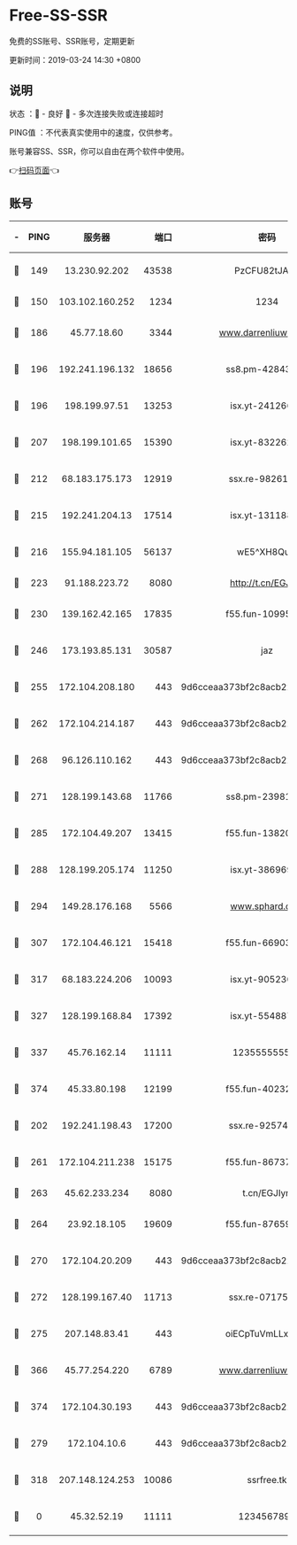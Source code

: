 # Free-SS-SSR

免费的SS账号、SSR账号，定期更新

更新时间：2019-03-24 14:30 +0800

## 说明

状态     ：🙂 - 良好 🙁 - 多次连接失败或连接超时

PING值   ：不代表真实使用中的速度，仅供参考。

账号兼容SS、SSR，你可以自由在两个软件中使用。

👉[扫码页面](https://liesauer.github.io/Free-SS-SSR/)👈

## 账号

|-|PING|服务器|端口|密码|加密方式|区域|
|:----:|:----:|:-----:|-----:|:----:|:----:|:----:|
|🙂|149|13.230.92.202|43538|PzCFU82tJAdZ|aes-256-cfb|JP|
|🙂|150|103.102.160.252|1234|1234|rc4-md5|JP|
|🙂|186|45.77.18.60|3344|www.darrenliuwei.com|aes-256-cfb|JP|
|🙂|196|192.241.196.132|18656|ss8.pm-42843855|aes-256-cfb|US|
|🙂|196|198.199.97.51|13253|isx.yt-24126619|aes-256-cfb|US|
|🙂|207|198.199.101.65|15390|isx.yt-83226207|aes-256-cfb|US|
|🙂|212|68.183.175.173|12919|ssx.re-98261099|aes-256-cfb|US|
|🙂|215|192.241.204.13|17514|isx.yt-13118802|aes-256-cfb|US|
|🙂|216|155.94.181.105|56137|wE5^XH8Quw|aes-256-cfb|US|
|🙂|223|91.188.223.72|8080|http://t.cn/EGJIyrl|rc4-md5|RU|
|🙂|230|139.162.42.165|17835|f55.fun-10995182|aes-256-cfb|SG|
|🙂|246|173.193.85.131|30587|jaz|aes-256-cfb|US|
|🙂|255|172.104.208.180|443|9d6cceaa373bf2c8acb22e60b6a58be6|aes-256-cfb|US|
|🙂|262|172.104.214.187|443|9d6cceaa373bf2c8acb22e60b6a58be6|aes-256-cfb|US|
|🙂|268|96.126.110.162|443|9d6cceaa373bf2c8acb22e60b6a58be6|aes-256-cfb|US|
|🙂|271|128.199.143.68|11766|ss8.pm-23981058|aes-256-cfb|SG|
|🙂|285|172.104.49.207|13415|f55.fun-13820852|aes-256-cfb|SG|
|🙂|288|128.199.205.174|11250|isx.yt-38696916|aes-256-cfb|SG|
|🙂|294|149.28.176.168|5566|www.sphard.com|aes-256-cfb|AU|
|🙂|307|172.104.46.121|15418|f55.fun-66903373|aes-256-cfb|SG|
|🙂|317|68.183.224.206|10093|isx.yt-90523020|aes-256-cfb|SG|
|🙂|327|128.199.168.84|17392|isx.yt-55488760|aes-256-cfb|SG|
|🙂|337|45.76.162.14|11111|123555555555|aes-256-cfb|SG|
|🙂|374|45.33.80.198|12199|f55.fun-40232335|aes-256-cfb|US|
|🙂|202|192.241.198.43|17200|ssx.re-92574100|aes-256-cfb|US|
|🙂|261|172.104.211.238|15175|f55.fun-86737325|aes-256-cfb|US|
|🙂|263|45.62.233.234|8080|t.cn/EGJIyrl|rc4-md5|CA|
|🙂|264|23.92.18.105|19609|f55.fun-87659227|aes-256-cfb|US|
|🙂|270|172.104.20.209|443|9d6cceaa373bf2c8acb22e60b6a58be6|aes-256-cfb|US|
|🙂|272|128.199.167.40|11713|ssx.re-07175601|aes-256-cfb|SG|
|🙂|275|207.148.83.41|443|oiECpTuVmLLxk4Ts|aes-256-cfb|AU|
|🙂|366|45.77.254.220|6789|www.darrenliuwei.com|aes-256-cfb|SG|
|🙂|374|172.104.30.193|443|9d6cceaa373bf2c8acb22e60b6a58be6|aes-256-cfb|US|
|🙁|279|172.104.10.6|443|9d6cceaa373bf2c8acb22e60b6a58be6|aes-256-cfb|US|
|🙁|318|207.148.124.253|10086|ssrfree.tk|aes-256-cfb|SG|
|🙁|0|45.32.52.19|11111|1234567890|aes-256-cfb|JP|
